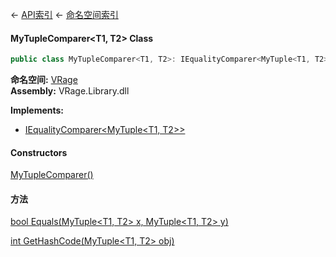 ← [API索引](Api-Index) ← [命名空间索引](Namespace-Index)

#### MyTupleComparer&lt;T1, T2&gt; Class

```csharp
public class MyTupleComparer<T1, T2>: IEqualityComparer<MyTuple<T1, T2>>
```

**命名空间:** [VRage](VRage)  
**Assembly:** VRage.Library.dll

**Implements:**  
* [IEqualityComparer&lt;MyTuple&lt;T1, T2&gt;&gt;](https://docs.microsoft.com/en-us/dotnet/api/System.Collections.Generic.IEqualityComparer-1?view=netframework-4.6)

#### Constructors

[MyTupleComparer()](VRage.MyTupleComparer`2..ctor)

> 

#### 方法

[bool Equals(MyTuple&lt;T1, T2&gt; x, MyTuple&lt;T1, T2&gt; y)](VRage.MyTupleComparer`2.Equals)

> 

[int GetHashCode(MyTuple&lt;T1, T2&gt; obj)](VRage.MyTupleComparer`2.GetHashCode)

> 

